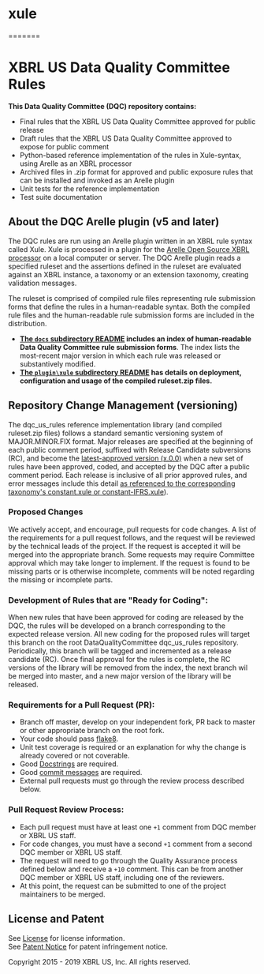 # xule
=======
# XBRL US Data Quality Committee Rules

**This Data Quality Committee (DQC) repository contains:**

* Final rules that the XBRL US Data Quality Committee approved for public release
* Draft rules that the XBRL US Data Quality Committee approved to expose for public comment
* Python-based reference implementation of the rules in Xule-syntax, using Arelle as an XBRL processor
* Archived files in .zip format for approved and public exposure rules that can be installed and invoked as an Arelle plugin 
* Unit tests for the reference implementation
* Test suite documentation

## About the DQC Arelle plugin (v5 and later)

The DQC rules are run using an Arelle plugin written in an XBRL rule syntax called Xule. Xule is processed in a plugin for the [Arelle Open Source XBRL processor](http://arelle.org/pub) on a local computer or server. The DQC Arelle plugin reads a specified ruleset and the assertions defined in the ruleset are evaluated against an XBRL instance, a taxonomy or an extension taxonomy, creating validation messages.

The ruleset is comprised of compiled rule files representing rule submission forms that define the rules in a human-readable syntax. Both the compiled rule files and the human-readable rule submission forms are included in the distribution. 

  - **[The ``docs`` subdirectory README](docs/README.md) includes an index of human-readable Data Quality Committee rule submission forms**. The index lists the most-recent major version in which each rule was released or substantively modified. 
  - **[The ``plugin\xule`` subdirectory README](plugin/xule/README.md) has details on deployment, configuration and usage of the compiled ruleset.zip files.**

## Repository Change Management (versioning)

The dqc_us_rules reference implementation library (and compiled ruleset.zip files) follows a standard semantic versioning system of MAJOR.MINOR.FIX format. Major releases are specified at the beginning of each public comment period, suffixed with Release Candidate subversions (RC), and become the [latest-approved version (x.0.0)](https://github.com/DataQualityCommittee/dqc_us_rules/releases/) when a new set of rules have been approved, coded, and accepted by the DQC after a public comment period. Each release is inclusive of all prior approved rules, and error messages include this detail [as referenced to the corresponding taxonomy's constant.xule or constant-IFRS.xule](https://github.com/DataQualityCommittee/dqc_us_rules/search?o=desc&q=constant+%24ruleVersion&s=indexed)).

### Proposed Changes

We actively accept, and encourage, pull requests for code changes. A list of the requirements for a pull request follows, and the request will be reviewed by the technical leads of the project. If the request is accepted it will be merged into the appropriate branch. Some requests may require Committee approval which may take longer to implement. If the request is found to be missing parts or is otherwise incomplete, comments will be noted regarding the missing or incomplete parts.

### Development of Rules that are "Ready for Coding":

When new rules that have been approved for coding are released by the DQC, the rules will be developed on a branch corresponding to the expected release version. All new coding for the proposed rules will target this branch on the root DataQualityCommittee dqc_us_rules repository. Periodically, this branch will be tagged and incremented as a release candidate (RC). Once final approval for the rules is complete, the RC versions of the library will be removed from the index, the next branch wil be merged into master, and a new major version of the library will be released.

### Requirements for a Pull Request (PR):

  - Branch off master, develop on your independent fork, PR back to master or other appropriate branch on the root fork.
  - Your code should pass [flake8](https://flake8.readthedocs.org/en/latest/).
  - Unit test coverage is required or an explanation for why the change is already covered or not coverable.
  - Good [Docstrings](https://github.com/Workiva/styleguide/blob/master/python/style.md) are required.
  - Good [commit messages](http://tbaggery.com/2008/04/19/a-note-about-git-commit-messages.html) are required.
  - External pull requests must go through the review process described below.

### Pull Request Review Process:

  - Each pull request must have at least one `+1` comment from DQC member or XBRL US staff.
  - For code changes, you must have a second `+1` comment from a second  DQC member or XBRL US staff.
  - The request will need to go through the Quality Assurance process defined below and receive a `+10` comment. This can be from another DQC member or XBRL US staff, including one of the reviewers.
  - At this point, the request can be submitted to one of the project maintainers to be merged.

## License and Patent

See [License](https://xbrl.us/dqc-license) for license information.  
See [Patent Notice](https://xbrl.us/dqc-patent) for patent infringement notice.

Copyright 2015 - 2019 XBRL US, Inc. All rights reserved.
